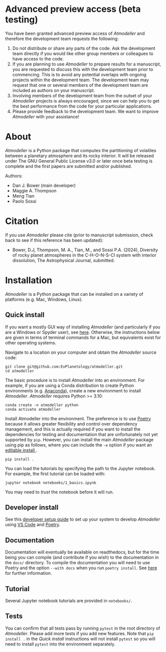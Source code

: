# Advanced preview access (beta testing)

You have been granted advanced preview access of *Atmodeller* and therefore the development team requests the following:

1. Do not distribute or share any parts of the code. Ask the development team directly if you would like other group members or colleagues to have access to the code.
2. If you are planning to use *Atmodeller* to prepare results for a manuscript, you are requested to discuss this with the development team prior to commencing. This is to avoid any potential overlaps with ongoing projects within the development team. The development team may request that one or several members of the development team are included as authors on your manuscript.
3. Involving members of the development team from the outset of your *Atmodeller* projects is always encouraged, since we can help you to get the best performance from the code for your particular applications.
4. Please provide feedback to the development team. We want to improve *Atmodeller* with your assistance!

# About
*Atmodeller* is a Python package that computes the partitioning of volatiles between a planetary atmosphere and its rocky interior. It will be released under The GNU General Public License v3.0 or later once beta testing is complete and the first papers are submitted and/or published.

Authors:

- Dan J. Bower (main developer)
- Maggie A. Thompson
- Meng Tian
- Paolo Sossi

# Citation

If you use *Atmodeller* please cite (prior to manuscript submission, check back to see if this reference has been updated):

- Bower, D.J, Thompson, M. A., Tian, M., and Sossi P.A. (2024), Diversity of rocky planet atmospheres in the C-H-O-N-S-Cl system with interior dissolution, The Astrophysical Journal, submitted.

# Installation

*Atmodeller* is a Python package that can be installed on a variety of platforms (e.g. Mac, Windows, Linux).

## Quick install

If you want a mostly GUI way of installing *Atmodeller* (and particularly if you are a Windows or Spyder user), see [here](https://gist.github.com/djbower/c82b4a70a3c3c74ad26dc572edefdd34). Otherwise, the instructions below are given in terms of terminal commands for a Mac, but equivalents exist for other operating systems.

Navigate to a location on your computer and obtain the *Atmodeller* source code:

    git clone git@github.com:ExPlanetology/atmodeller.git
    cd atmodeller

The basic procedure is to install *Atmodeller* into an environment. For example, if you are using a Conda distribution to create Python environments (e.g. [Anaconda](https://www.anaconda.com/download)), create a new environment to install *Atmodeller*. *Atmodeller* requires Python >= 3.10:

    conda create -n atmodeller python
    conda activate atmodeller

Install Atmodeller into the environment. The preference is to use [Poetry](https://python-poetry.org) because it allows greater flexibility and control over dependency management, and this is actually required if you want to install the dependencies for testing and documentation that are unfortunately not yet supported by `pip`. However, you can install the main *Atmodeller* package using pip as follows, where you can include the `-e` option if you want an [editable install ](https://setuptools.pypa.io/en/latest/userguide/development_mode.html).


    pip install .


You can load the tutorials by specifying the path to the Jupyter notebook. For example, the first tutorial can be loaded with:


    jupyter notebook notebooks/1_basics.ipynb


You may need to *trust* the notebook before it will run.

## Developer install

See this [developer setup guide](https://gist.github.com/djbower/c66474000029730ac9f8b73b96071db3) to set up your system to develop *Atmodeller* using [VS Code](https://code.visualstudio.com) and [Poetry](https://python-poetry.org).

## Documentation

Documentation will eventually be available on readthedocs, but for the time being you can compile (and contribute if you wish) to the documentation in the `docs/` directory. To compile the documentation you will need to use Poetry and the option `--with docs` when you run `poetry install`. See [here](https://python-poetry.org/docs/managing-dependencies/) for further information.

## Tutorial

Several Jupyter notebook tutorials are provided in `notebooks/`.

## Tests

You can confirm that all tests pass by running `pytest` in the root directory of *Atmodeller*. Please add more tests if you add new features. Note that `pip install .` in the *Quick install* instructions will not install `pytest` so you will need to install `pytest` into the environment separately.
